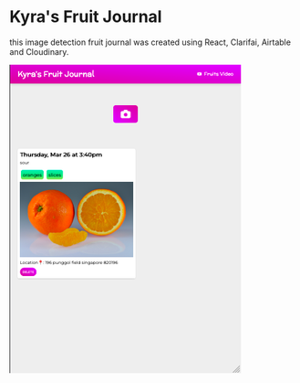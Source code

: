 # Kyra's Fruit Journal

this image detection fruit journal was created using React, Clarifai, Airtable and Cloudinary.

![Alt text](/src/assets/AppScreenshot%20.png)